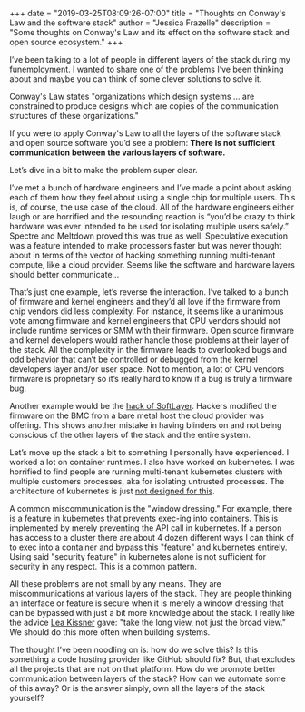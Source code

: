+++
date = "2019-03-25T08:09:26-07:00"
title = "Thoughts on Conway's Law and the software stack"
author = "Jessica Frazelle"
description = "Some thoughts on Conway's Law and its effect on the software stack and open source ecosystem."
+++

I’ve been talking to a lot of people in different layers of the stack during my
funemployment. I wanted to share one of the problems I’ve been thinking about
and maybe you can think of some clever solutions to solve it.

Conway's Law states "organizations which design systems ... are constrained
to produce designs which are copies of the communication structures of these
organizations."

If you were to apply Conway's Law to all the layers of the software stack and
open source software you’d see a problem: **There is not sufficient
communication between the various layers of software.**

Let’s dive in a bit to make the problem super clear.

I’ve met a bunch of hardware engineers and I’ve made a point about asking each
of them how they feel about using a single chip for multiple users. This
is, of course, the use case of the cloud. All of the hardware engineers either
laugh or are horrified and the resounding reaction is “you’d be crazy to think
hardware was ever intended to be used for isolating multiple users safely.”
Spectre and Meltdown proved this was true as well. Speculative execution was
a feature intended to make processors faster but was never thought about in
terms of the vector of hacking something running multi-tenant compute,
like a cloud provider. Seems like the software and hardware layers should
better communicate...

That’s just one example, let’s reverse the interaction. I’ve talked to a bunch
of firmware and kernel engineers and they’d all love if the firmware from chip
vendors did less complexity. For instance, it seems like a unanimous vote among
firmware and kernel engineers that CPU vendors should not  include runtime
services or SMM with their firmware. Open source firmware and kernel developers
would rather handle those problems at their layer of the stack. All the complexity
in the firmware leads to overlooked bugs and odd behavior that can’t be
controlled or debugged from the kernel developers layer and/or user space. Not to mention,
a lot of CPU vendors firmware is proprietary so it’s really hard to know if
a bug is truly a firmware bug.

Another example would be the [hack of SoftLayer](https://arstechnica.com/information-technology/2019/02/supermicro-hardware-weaknesses-let-researchers-backdoor-an-ibm-cloud-server/). Hackers modified the
firmware on the BMC from a bare metal host the cloud provider was offering.
This shows another mistake in having blinders on and not being conscious
of the other layers of the stack and the entire system.

Let’s move up the stack a bit to something I personally have experienced.
I worked a lot on container runtimes. I also have worked on kubernetes.
I was horrified to find people are running multi-tenant kubernetes clusters
with multiple customers processes, aka for isolating untrusted processes. The architecture of kubernetes is
just [not designed for this](https://blog.jessfraz.com/post/secret-design-docs-multi-tenant-orchestrator/#why-not-kubernetes).

A common miscommunication is the "window dressing." For example, there is a
feature in kubernetes that prevents exec-ing into
containers. This is implemented by merely preventing the
API call in kubernetes. If a person has access to a cluster there are about 4 dozen different
ways I can think of to exec into a container and bypass this "feature" and
kubernetes entirely. Using
said "security feature" in kubernetes alone is not sufficient for security in any respect.
This is a common pattern.

All these problems are not small by any means. They are miscommunications
at various layers of the stack. They are people thinking an interface or
feature is secure when it is merely a window dressing that can be bypassed with
just a bit more knowledge about the stack. I really like the advice
[Lea Kissner](https://twitter.com/LeaKissner/status/1109259338265165824) gave:
"take the long view, not just the broad view." We should do this more often
when building systems.

The thought I’ve been noodling on is: how do we solve this? Is this something
a code hosting provider like GitHub should fix? But, that excludes all the
projects that are not on that platform. How do we promote better communication
between layers of the stack? How can we automate some of this away? Or is
the answer simply, own all the layers of the stack yourself?

